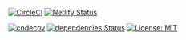[![CircleCI](https://circleci.com/gh/homuler/react-table-lego.svg?style=svg)](https://circleci.com/gh/homuler/react-table-lego)
[![Netlify Status](https://api.netlify.com/api/v1/badges/85e3370d-ce5b-4521-be2c-3d0dc4e0bf2b/deploy-status)](https://app.netlify.com/sites/wizardly-brattain-e27b62/deploys)

[![codecov](https://codecov.io/gh/homuler/react-table-lego/branch/master/graph/badge.svg?token=UQlt82gF8o)](https://codecov.io/gh/homuler/react-table-lego)
[![dependencies Status](https://david-dm.org/homuler/react-table-lego/status.svg)](https://david-dm.org/homuler/react-table-lego)
[![License: MIT](https://img.shields.io/badge/License-MIT-blue.svg)](https://github.com/homuler/react-table-lego/blob/master/LICENSE)
